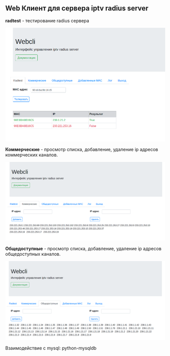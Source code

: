 ## Web Клиент для сервера iptv radius server


**radtest** - тестирование radius сервера

![radtest](img/webcli-radtest.png)


**Коммерческие** - просмотр списка, добавление, удаление ip адресов коммерческих каналов.

![radtest](img/webcli-canal.png)


**Общедоступные** - просмотр списка, добавление, удаление ip адресов общедоступных каналов.

![radtest](img/webcli-canal-free.png)



Взаимодействие с mysql: python-mysqldb

